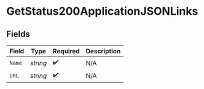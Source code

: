 # GetStatus200ApplicationJSONLinks


## Fields

| Field              | Type               | Required           | Description        |
| ------------------ | ------------------ | ------------------ | ------------------ |
| `Name`             | *string*           | :heavy_check_mark: | N/A                |
| `URL`              | *string*           | :heavy_check_mark: | N/A                |